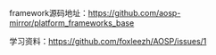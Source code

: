 framework源码地址：https://github.com/aosp-mirror/platform_frameworks_base

学习资料：https://github.com/foxleezh/AOSP/issues/1